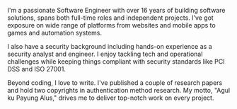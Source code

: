 I'm a passionate Software Engineer with over 16 years of building software solutions, spans both full-time roles and independent projects. I’ve got exposure on wide range of platforms from websites and mobile apps to games and automation systems.

I also have a security background including hands-on experience as a security analyst and engineer. I enjoy tackling tech and operational challenges while keeping things compliant with security standards like PCI DSS and ISO 27001.

Beyond coding, I love to write. I've published a couple of research papers and hold two copyrights in authentication method research. My motto, "Agul ku Payung Alus," drives me to deliver top-notch work on every project.
